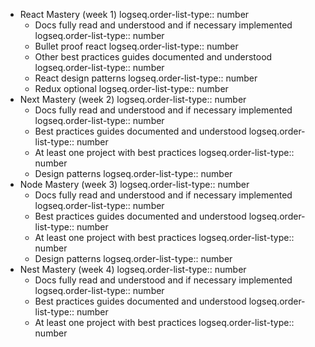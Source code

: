 - React Mastery (week 1)
  logseq.order-list-type:: number
	- Docs fully read and understood and if necessary implemented
	  logseq.order-list-type:: number
	- Bullet proof react
	  logseq.order-list-type:: number
	- Other best practices guides documented and understood
	  logseq.order-list-type:: number
	- React design patterns
	  logseq.order-list-type:: number
	- Redux optional
	  logseq.order-list-type:: number
- Next Mastery (week 2)
  logseq.order-list-type:: number
	- Docs fully read and understood and if necessary implemented
	  logseq.order-list-type:: number
	- Best practices guides documented and understood
	  logseq.order-list-type:: number
	- At least one project with best practices
	  logseq.order-list-type:: number
	- Design patterns
	  logseq.order-list-type:: number
- Node Mastery (week 3)
  logseq.order-list-type:: number
	- Docs fully read and understood and if necessary implemented
	  logseq.order-list-type:: number
	- Best practices guides documented and understood
	  logseq.order-list-type:: number
	- At least one project with best practices
	  logseq.order-list-type:: number
	- Design patterns
	  logseq.order-list-type:: number
- Nest Mastery (week 4)
  logseq.order-list-type:: number
	- Docs fully read and understood and if necessary implemented
	  logseq.order-list-type:: number
	- Best practices guides documented and understood
	  logseq.order-list-type:: number
	- At least one project with best practices
	  logseq.order-list-type:: number